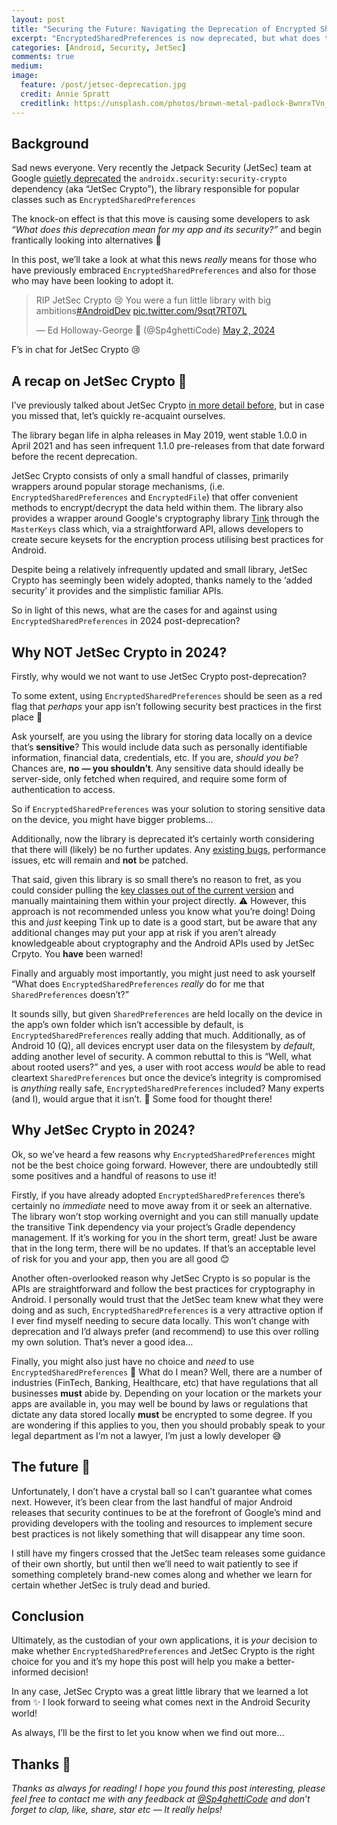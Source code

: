 ```yaml
---
layout: post
title: "Securing the Future: Navigating the Deprecation of Encrypted Shared Preferences"
excerpt: "EncryptedSharedPreferences is now deprecated, but what does this mean for your app and its security?"
categories: [Android, Security, JetSec]
comments: true
medium:
image:
  feature: /post/jetsec-deprecation.jpg
  credit: Annie Spratt
  creditlink: https://unsplash.com/photos/brown-metal-padlock-BwnrxTVn_uU
---
```


## Background

Sad news everyone. Very recently the Jetpack Security (JetSec) team at Google [quietly deprecated](https://twitter.com/Sp4ghettiCode/status/1786033489675944311) the `androidx.security:security-crypto` dependency (aka “JetSec Crypto”), the library responsible for popular classes such as `EncryptedSharedPreferences`

The knock-on effect is that this move is causing some developers to ask *“What does this deprecation mean for my app and its security?”* and begin frantically looking into alternatives 😬

In this post, we’ll take a look at what this news *really* means for those who have previously embraced `EncryptedSharedPreferences` and also for those who may have been looking to adopt it.

<blockquote class="twitter-tweet"><p lang="en" dir="ltr">RIP JetSec Crypto 😢 You were a fun little library with big ambitions<a href="https://twitter.com/hashtag/AndroidDev?src=hash&amp;ref_src=twsrc%5Etfw">#AndroidDev</a> <a href="https://t.co/9sqt7RT07L">pic.twitter.com/9sqt7RT07L</a></p>&mdash; Ed Holloway-George 🍝 (@Sp4ghettiCode) <a href="https://twitter.com/Sp4ghettiCode/status/1786033489675944311?ref_src=twsrc%5Etfw">May 2, 2024</a></blockquote> <script async src="https://platform.twitter.com/widgets.js" charset="utf-8"></script>

F’s in chat for JetSec Crypto 😢

## A recap on JetSec Crypto 🔏

I’ve previously talked about JetSec Crypto [in more detail before](https://www.spght.dev/articles/04-06-2022/owasp-m2), but in case you missed that, let’s quickly re-acquaint ourselves.

The library began life in alpha releases in May 2019, went stable 1.0.0 in April 2021 and has seen infrequent 1.1.0 pre-releases from that date forward before the recent deprecation.

JetSec Crypto consists of only a small handful of classes, primarily wrappers around popular storage mechanisms, (i.e. `EncryptedSharedPreferences` and `EncryptedFile`) that offer convenient methods to encrypt/decrypt the data held within them. The library also provides a wrapper around Google's cryptography library [Tink](https://developers.google.com/tink) through the `MasterKeys` class which, via a straightforward API, allows developers to create secure keysets for the encryption process utilising best practices for Android.

Despite being a relatively infrequently updated and small library, JetSec Crypto has seemingly been widely adopted, thanks namely to the ‘added security’ it provides and the simplistic familiar APIs.

So in light of this news, what are the cases for and against using `EncryptedSharedPreferences` in 2024 post-deprecation?

## Why NOT JetSec Crypto in 2024?

Firstly, why would we not want to use JetSec Crypto post-deprecation?

To some extent, using `EncryptedSharedPreferences` should be seen as a red flag that *perhaps* your app isn’t following security best practices in the first place 🚩

Ask yourself, are you using the library for storing data locally on a device that’s **sensitive**? This would include data such as personally identifiable information, financial data, credentials, etc. If you are, *should you be*? Chances are, **no** **— you shouldn’t**. Any sensitive data should ideally be server-side, only fetched when required, and require some form of authentication to access.

So if `EncryptedSharedPreferences` was your solution to storing sensitive data on the device, you might have bigger problems…

Additionally, now the library is deprecated it’s certainly worth considering that there will (likely) be no further updates. Any [existing bugs](https://issuetracker.google.com/u/1/issues?q=status%3Aopen+componentid%3A618647&s=created_time%3Adesc), performance issues, etc will remain and **not** be patched.

That said, given this library is so small there’s no reason to fret, as you could consider pulling the [key classes out of the current version](https://android.googlesource.com/platform/frameworks/support/+/7905a13172f3d0479aef27e86a7b83d9c4d25640/security/security-crypto) and manually maintaining them within your project directly.
⚠️ However, this approach is not recommended unless you know what you’re doing! Doing this and *just* keeping Tink up to date is a good start, but be aware that any additional changes may put your app at risk if you aren’t already knowledgeable about cryptography and the Android APIs used by JetSec Crpyto. You **have** been warned!

Finally and arguably most importantly, you might just need to ask yourself “What does `EncryptedSharedPreferences` *really* do for me that `SharedPreferences` doesn’t?”

It sounds silly, but given `SharedPreferences` are held locally on the device in the app’s own folder which isn’t accessible by default, is `EncryptedSharedPreferences` really adding that much. Additionally, as of Android 10 (Q), all devices encrypt user data on the filesystem by *default*, adding another level of security.
A common rebuttal to this is “Well, what about rooted users?” and yes, a user with root access *would* be able to read cleartext `SharedPreferences` but once the device’s integrity is compromised is *anything* really safe, `EncryptedSharedPreferences` included? Many experts (and I), would argue that it isn’t. 🥲 Some food for thought there!

## Why JetSec Crypto in 2024?

Ok, so we’ve heard a few reasons why `EncryptedSharedPreferences` might not be the best choice going forward. However, there are undoubtedly still some positives and a handful of reasons to use it!

Firstly, if you have already adopted `EncryptedSharedPreferences` there’s certainly no *immediate* need to move away from it or seek an alternative. The library won’t stop working overnight and you can still manually update the transitive Tink dependency via your project’s Gradle dependency management. If it’s working for you in the short term, great! Just be aware that in the long term, there will be no updates. If that’s an acceptable level of risk for you and your app, then you are all good 😊

Another often-overlooked reason why JetSec Crypto is so popular is the APIs are straightforward and follow the best practices for cryptography in Android. I personally would trust that the JetSec team knew what they were doing and as such, `EncryptedSharedPreferences` is a very attractive option if I ever find myself needing to secure data locally. This won’t change with deprecation and I’d always prefer (and recommend) to use this over rolling my own solution. That’s never a good idea…

Finally, you might also just have no choice and *need* to use `EncryptedSharedPreferences` 🥲 What do I mean? Well, there are a number of industries (FinTech, Banking, Healthcare, etc) that have regulations that all businesses **must** abide by. Depending on your location or the markets your apps are available in, you may well be bound by laws or regulations that dictate any data stored locally **must** be encrypted to some degree. If you are wondering if this applies to you, then you should probably speak to your legal department as I’m not a lawyer, I’m just a lowly developer 😅

## The future 🔮

Unfortunately, I don’t have a crystal ball so I can’t guarantee what comes next. However, it’s been clear from the last handful of major Android releases that security continues to be at the forefront of Google’s mind and providing developers with the tooling and resources to implement secure best practices is not likely something that will disappear any time soon.

I still have my fingers crossed that the JetSec team releases some guidance of their own shortly, but until then we’ll need to wait patiently to see if something completely brand-new comes along and whether we learn for certain whether JetSec is truly dead and buried.

## Conclusion

Ultimately, as the custodian of your own applications, it is *your* decision to make whether `EncryptedSharedPreferences` and JetSec Crypto is the right choice for you and it’s my hope this post will help you make a better-informed decision!

In any case, JetSec Crypto was a great little library that we learned a lot from ✨ I look forward to seeing what comes next in the Android Security world!

As always, I’ll be the first to let you know when we find out more…

## Thanks 🌟

*Thanks as always for reading! I hope you found this post interesting, please feel free to contact me with any feedback at* [*@Sp4ghettiCode*](https://linktr.ee/sp4ghetticode) *and don’t forget to clap, like, share, star etc — It really helps!*
